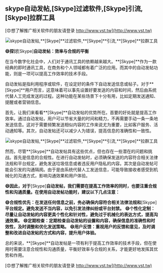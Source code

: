 ## **skype自动发帖,**[Skype]**过滤软件,**[Skype]**引流,**[Skype]**拉群工具**

[😍想了解推广相关软件的朋友请登录 http://www.vst.tw](http://www.vst.tw)

 <center><img src="https://vst.tw/MP4/tuiguang/png/5.png" alt="skype自动发帖,**[Skype]**过滤软件,**[Skype]**引流,**[Skype]**拉群工具"></center>

**😄探讨**[Skype]**自动发帖：效率与合规的平衡**

在当今数字化社会中，人们对于通讯工具的依赖越来越大。**[Skype]**作为一款经典的即时通讯工具，在商务和个人领域都有着广泛的应用。而其中的自动发帖功能，则是一项可以提高工作效率的技术手段。

自动发帖是指利用程序或软件，在设定好的条件下自动发送信息或帖子。对于**[Skype]**用户而言，这意味着可以事先设置好要发送的内容和时间，然后由系统代替人工完成发送的过程。这种功能在某些场景下十分有用，比如定期发送通知、提醒或者营销信息。

首先，让我们来看看**[Skype]**自动发帖的优势所在。首要的好处就是提高工作效率。通过自动发帖，用户可以节省大量的时间和精力，不再需要手动一条一条地发送信息。这对于需要频繁发送相似内容的工作来说尤为重要，比如客户服务、活动通知等。其次，自动发帖还可以减少人为错误，提高信息的准确性和一致性。

 <center><img src="https://vst.tw/MP4/tuiguang/png/8.png" alt="skype自动发帖,**[Skype]**过滤软件,**[Skype]**引流,**[Skype]**拉群工具"></center>

然而，尽管**[Skype]**自动发帖具有这些优点，但也存在一些潜在的问题和挑战。首先是信息的合规性。在进行自动发帖时，必须确保发送的内容符合相关法律法规和平台规定，避免发送垃圾信息或者违反用户隐私的内容。其次是自动发帖可能会引发的沟通隔阂。由于是由系统代替人工发送信息，可能导致接收者感受到机械化的沟通方式，影响沟通效果和用户体验。

**😄因此，对于**[Skype]**自动发帖，我们需要在提高工作效率的同时，也要注重合规性和沟通质量。在使用自动发帖功能时，建议以下几点注意：**

**😄合规性优先：在发送任何信息之前，务必确保内容符合相关法律法规和**[Skype]**平台规定。避免发送不当内容，以免引发法律纠纷或平台封禁。**
**😄个性化定制：尽量让自动发帖的内容更具个性化和针对性，避免过于机械化的表达方式，提高沟通效果。**
**😄定期检查：定期检查自动发帖的设置和内容，确保信息的准确性和时效性，及时调整和优化发送策略。**
**😄用户反馈：重视用户的反馈和意见，及时调整和改进自动发帖的方式和内容，提升用户体验。**

总的来说，**[Skype]**自动发帖是一项有利于提高工作效率的技术手段，但在使用时需要注意合规性和沟通质量，平衡好效率与合规的关系，才能更好地发挥其优势和作用。

[😍想了解推广相关软件的朋友请登录 http://www.vst.tw](http://www.vst.tw)



